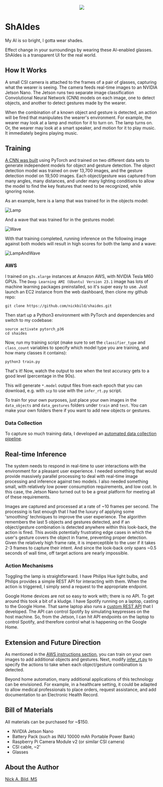 <p align="center">
<img src="https://raw.githubusercontent.com/nickbild/shaides/master/img/logo.jpg">
</p>

# ShAIdes

My AI is so bright, I gotta wear shades.

Effect change in your surroundings by wearing these AI-enabled glasses.  ShAIdes is a transparent UI for the real world.

## How It Works

A small CSI camera is attached to the frames of a pair of glasses, capturing what the wearer is seeing.  The camera feeds real-time images to an NVIDIA Jetson Nano.  The Jetson runs two separate image classification Convolutional Neural Network (CNN) models on each image, one to detect objects, and another to detect gestures made by the wearer.

When the combination of a known object and gesture is detected, an action will be fired that manipulates the wearer's environment.  For example, the wearer may look at a lamp and motion for it to turn on.  The lamp turns on.  Or, the wearer may look at a smart speaker, and motion for it to play music.  It immediately begins playing music.

## Training

[A CNN was built](https://github.com/nickbild/shaides/blob/master/train.py) using PyTorch and trained on two different data sets to generate independent models for object and gesture detection.  The object detection model was trained on over 13,700 images, and the gesture detection model on 19,500 images.  Each object/gesture was captured from many angles, many distances, and under many lighting conditions to allow the model to find the key features that need to be recognized, while ignoring noise.

As an example, here is a lamp that was trained for in the objects model:

![Lamp](https://raw.githubusercontent.com/nickbild/shaides/master/data_objects/train/lamp1/img_1_25.jpg)

And a wave that was trained for in the gestures model:

![Wave](https://raw.githubusercontent.com/nickbild/shaides/master/data_gestures/test/arm/img_26_46.jpg)

With that training completed, running inference on the following image against both models will result in high scores for both the lamp and a wave:

![LampAndWave](https://raw.githubusercontent.com/nickbild/shaides/master/data_gestures/test/arm/img_59_328.jpg)

### AWS

I trained on `g3s.xlarge` instances at Amazon AWS, with NVIDIA Tesla M60 GPUs.  The `Deep Learning AMI (Ubuntu) Version 23.1` image has lots of machine learning packages preinstalled, so it's super easy to use.  Just launch an EC2 instance from the web dashboard, then clone my github repo:

```
git clone https://github.com/nickbild/shaides.git
```

Then start up a Python3 environment with PyTorch and dependencies and switch to my codebase:

```
source activate pytorch_p36
cd shaides
```

Now, run my training script (make sure to set the `classifier_type` and `class_count` variables to specify which model type you are training, and how many classes it contains):

```
python3 train.py
```

That's it!  Now, watch the output to see when the test accuracy gets to a good level (percentage in the 90s).

This will generate `*.model` output files from each epoch that you can download, e.g. with `scp` to use with the `infer_rt.py` script.

To train for your own purposes, just place your own images in the `data_objects` and `data_gestures` folders under `train` and `test`.  You can make your own folders there if you want to add new objects or gestures.

### Data Collection

To capture so much training data, I developed an [automated data collection pipeline](https://github.com/nickbild/shaides/blob/master/capture_images.py).

## Real-time Inference

The system needs to respond in real-time to user interactions with the environment for a pleasant user experience.  I needed something that would provide massively parallel processing to deal with real-time image processing and inference against two models.  I also needed something small, with relatively low power consumption requirements, and low cost.  In this case, the Jetson Nano turned out to be a great platform for meeting all of these requirements.

Images are captured and processed at a rate of ~10 frames per second.  The processing is fast enough that I had the luxury of applying some 'smoothing' techniques to improve the user experience.  The algorithm remembers the last 5 objects and gestures detected, and if an object/gesture combination is detected anywhere within this look-back, the action is fired.  This avoids potentially frustrating edge cases in which the user's gesture covers the object in frame, preventing proper detection.  Given the relatively high frame rate, it is imperceptible to the user if it takes 2-3 frames to capture their intent.  And since the look-back only spans ~0.5 seconds of wall time, off target actions are nearly impossible.

### Action Mechanisms

Toggling the lamp is straightforward.  I have Philips Hue light bulbs, and Philips provides a simple REST API for interacting with them.  When the action is triggered, I simply send a request to the appropriate endpoint.

Google Home devices are not so easy to work with; there is no API.  To get around this took a bit of a kludge.  I have Spotify running on a laptop, casting to the Google Home.  That same laptop also runs a [custom REST API](https://github.com/nickbild/shaides/blob/master/api.py) that I developed.  The API can control Spotify by simulating keypresses on the host machine.  So, from the Jetson, I can hit API endpoints on the laptop to control Spotify, and therefore control what is happening on the Google Home.

## Extension and Future Direction

As mentioned in the [AWS instructions section](https://github.com/nickbild/shaides#aws), you can train on your own images to add additional objects and gestures.  Next, modify [infer_rt.py](https://github.com/nickbild/shaides/blob/master/infer_rt.py) to specify the actions to take when each object/gesture combination is detected.

Beyond home automation, many additional applications of this technology can be envisioned.  For example, in a healthcare setting, it could be adapted to allow medical professionals to place orders, request assistance, and add documentation to an Electronic Health Record.

## Bill of Materials

All materials can be purchased for ~$150.

- NVIDIA Jetson Nano
- Battery Pack (such as INIU 10000 mAh Portable Power Bank)
- Raspberry Pi Camera Module v2 (or similar CSI camera)
- CSI cable, ~2'
- Glasses

## About the Author

[Nick A. Bild, MS](https://nickbild79.firebaseapp.com/#!/)
